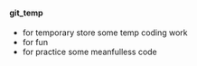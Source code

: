 #### git_temp
- for temporary store some temp coding work
- for fun
- for practice some meanfulless code
